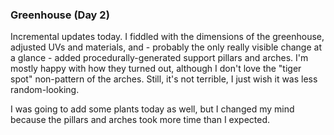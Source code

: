 ### Greenhouse (Day 2)

Incremental updates today. I fiddled with the dimensions of the greenhouse, adjusted UVs and
materials, and - probably the only really visible change at a glance - added procedurally-generated
support pillars and arches. I'm mostly happy with how they turned out, although I don't love the
"tiger spot" non-pattern of the arches. Still, it's not terrible, I just wish it was less
random-looking.

I was going to add some plants today as well, but I changed my mind because the pillars and arches
took more time than I expected.
